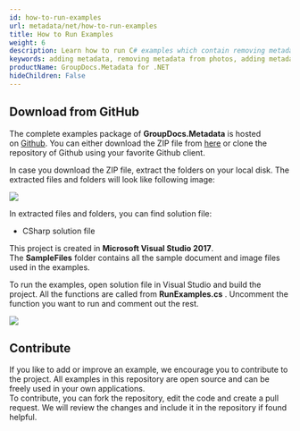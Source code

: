 ```yaml
---
id: how-to-run-examples
url: metadata/net/how-to-run-examples
title: How to Run Examples
weight: 6
description: Learn how to run C# examples which contain removing metadata from photos, adding metadata to photos, removing metadata from pdf, adding metadata to various formats and many more examples.
keywords: adding metadata, removing metadata from photos, adding metadata to photos, removing metadata from pdf, C# 
productName: GroupDocs.Metadata for .NET
hideChildren: False
---
```

## Download from GitHub

The complete examples package of **GroupDocs.Metadata** is hosted on [Github](https://github.com/groupdocsmetadata/GroupDocs_Metadata_NET). You can either download the ZIP file from [here](https://github.com/groupdocsmetadata/GroupDocs_Metadata_NET/archive/master.zip) or clone the repository of Github using your favorite Github client.

In case you download the ZIP file, extract the folders on your local disk. The extracted files and folders will look like following image:

![](/metadata/net/images/how-to-run-examples.png)

In extracted files and folders, you can find solution file:

*   CSharp solution file

This project is created in **Microsoft Visual Studio 2017**. The **SampleFiles** folder contains all the sample document and image files used in the examples.

To run the examples, open solution file in Visual Studio and build the project. All the functions are called from **RunExamples.cs** . Uncomment the function you want to run and comment out the rest.

![](/metadata/net/images/how-to-run-examples_1.png)

## Contribute

If you like to add or improve an example, we encourage you to contribute to the project. All examples in this repository are open source and can be freely used in your own applications.  
To contribute, you can fork the repository, edit the code and create a pull request. We will review the changes and include it in the repository if found helpful.
